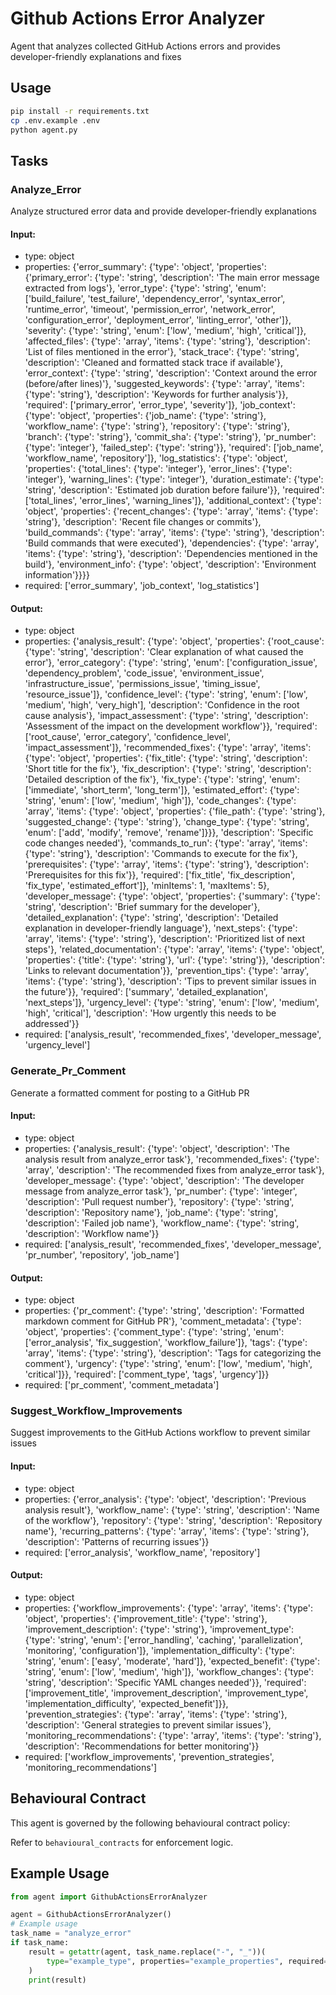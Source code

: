 # Github Actions Error Analyzer

Agent that analyzes collected GitHub Actions errors and provides developer-friendly explanations and fixes

## Usage

```bash
pip install -r requirements.txt
cp .env.example .env
python agent.py
```

## Tasks

### Analyze_Error

Analyze structured error data and provide developer-friendly explanations

#### Input:
- type: object
- properties: {'error_summary': {'type': 'object', 'properties': {'primary_error': {'type': 'string', 'description': 'The main error message extracted from logs'}, 'error_type': {'type': 'string', 'enum': ['build_failure', 'test_failure', 'dependency_error', 'syntax_error', 'runtime_error', 'timeout', 'permission_error', 'network_error', 'configuration_error', 'deployment_error', 'linting_error', 'other']}, 'severity': {'type': 'string', 'enum': ['low', 'medium', 'high', 'critical']}, 'affected_files': {'type': 'array', 'items': {'type': 'string'}, 'description': 'List of files mentioned in the error'}, 'stack_trace': {'type': 'string', 'description': 'Cleaned and formatted stack trace if available'}, 'error_context': {'type': 'string', 'description': 'Context around the error (before/after lines)'}, 'suggested_keywords': {'type': 'array', 'items': {'type': 'string'}, 'description': 'Keywords for further analysis'}}, 'required': ['primary_error', 'error_type', 'severity']}, 'job_context': {'type': 'object', 'properties': {'job_name': {'type': 'string'}, 'workflow_name': {'type': 'string'}, 'repository': {'type': 'string'}, 'branch': {'type': 'string'}, 'commit_sha': {'type': 'string'}, 'pr_number': {'type': 'integer'}, 'failed_step': {'type': 'string'}}, 'required': ['job_name', 'workflow_name', 'repository']}, 'log_statistics': {'type': 'object', 'properties': {'total_lines': {'type': 'integer'}, 'error_lines': {'type': 'integer'}, 'warning_lines': {'type': 'integer'}, 'duration_estimate': {'type': 'string', 'description': 'Estimated job duration before failure'}}, 'required': ['total_lines', 'error_lines', 'warning_lines']}, 'additional_context': {'type': 'object', 'properties': {'recent_changes': {'type': 'array', 'items': {'type': 'string'}, 'description': 'Recent file changes or commits'}, 'build_commands': {'type': 'array', 'items': {'type': 'string'}, 'description': 'Build commands that were executed'}, 'dependencies': {'type': 'array', 'items': {'type': 'string'}, 'description': 'Dependencies mentioned in the build'}, 'environment_info': {'type': 'object', 'description': 'Environment information'}}}}
- required: ['error_summary', 'job_context', 'log_statistics']

#### Output:
- type: object
- properties: {'analysis_result': {'type': 'object', 'properties': {'root_cause': {'type': 'string', 'description': 'Clear explanation of what caused the error'}, 'error_category': {'type': 'string', 'enum': ['configuration_issue', 'dependency_problem', 'code_issue', 'environment_issue', 'infrastructure_issue', 'permissions_issue', 'timing_issue', 'resource_issue']}, 'confidence_level': {'type': 'string', 'enum': ['low', 'medium', 'high', 'very_high'], 'description': 'Confidence in the root cause analysis'}, 'impact_assessment': {'type': 'string', 'description': 'Assessment of the impact on the development workflow'}}, 'required': ['root_cause', 'error_category', 'confidence_level', 'impact_assessment']}, 'recommended_fixes': {'type': 'array', 'items': {'type': 'object', 'properties': {'fix_title': {'type': 'string', 'description': 'Short title for the fix'}, 'fix_description': {'type': 'string', 'description': 'Detailed description of the fix'}, 'fix_type': {'type': 'string', 'enum': ['immediate', 'short_term', 'long_term']}, 'estimated_effort': {'type': 'string', 'enum': ['low', 'medium', 'high']}, 'code_changes': {'type': 'array', 'items': {'type': 'object', 'properties': {'file_path': {'type': 'string'}, 'suggested_change': {'type': 'string'}, 'change_type': {'type': 'string', 'enum': ['add', 'modify', 'remove', 'rename']}}}, 'description': 'Specific code changes needed'}, 'commands_to_run': {'type': 'array', 'items': {'type': 'string'}, 'description': 'Commands to execute for the fix'}, 'prerequisites': {'type': 'array', 'items': {'type': 'string'}, 'description': 'Prerequisites for this fix'}}, 'required': ['fix_title', 'fix_description', 'fix_type', 'estimated_effort']}, 'minItems': 1, 'maxItems': 5}, 'developer_message': {'type': 'object', 'properties': {'summary': {'type': 'string', 'description': 'Brief summary for the developer'}, 'detailed_explanation': {'type': 'string', 'description': 'Detailed explanation in developer-friendly language'}, 'next_steps': {'type': 'array', 'items': {'type': 'string'}, 'description': 'Prioritized list of next steps'}, 'related_documentation': {'type': 'array', 'items': {'type': 'object', 'properties': {'title': {'type': 'string'}, 'url': {'type': 'string'}}, 'description': 'Links to relevant documentation'}}, 'prevention_tips': {'type': 'array', 'items': {'type': 'string'}, 'description': 'Tips to prevent similar issues in the future'}}, 'required': ['summary', 'detailed_explanation', 'next_steps']}, 'urgency_level': {'type': 'string', 'enum': ['low', 'medium', 'high', 'critical'], 'description': 'How urgently this needs to be addressed'}}
- required: ['analysis_result', 'recommended_fixes', 'developer_message', 'urgency_level']

### Generate_Pr_Comment

Generate a formatted comment for posting to a GitHub PR

#### Input:
- type: object
- properties: {'analysis_result': {'type': 'object', 'description': 'The analysis result from analyze_error task'}, 'recommended_fixes': {'type': 'array', 'description': 'The recommended fixes from analyze_error task'}, 'developer_message': {'type': 'object', 'description': 'The developer message from analyze_error task'}, 'pr_number': {'type': 'integer', 'description': 'Pull request number'}, 'repository': {'type': 'string', 'description': 'Repository name'}, 'job_name': {'type': 'string', 'description': 'Failed job name'}, 'workflow_name': {'type': 'string', 'description': 'Workflow name'}}
- required: ['analysis_result', 'recommended_fixes', 'developer_message', 'pr_number', 'repository', 'job_name']

#### Output:
- type: object
- properties: {'pr_comment': {'type': 'string', 'description': 'Formatted markdown comment for GitHub PR'}, 'comment_metadata': {'type': 'object', 'properties': {'comment_type': {'type': 'string', 'enum': ['error_analysis', 'fix_suggestion', 'workflow_failure']}, 'tags': {'type': 'array', 'items': {'type': 'string'}, 'description': 'Tags for categorizing the comment'}, 'urgency': {'type': 'string', 'enum': ['low', 'medium', 'high', 'critical']}}, 'required': ['comment_type', 'tags', 'urgency']}}
- required: ['pr_comment', 'comment_metadata']

### Suggest_Workflow_Improvements

Suggest improvements to the GitHub Actions workflow to prevent similar issues

#### Input:
- type: object
- properties: {'error_analysis': {'type': 'object', 'description': 'Previous analysis result'}, 'workflow_name': {'type': 'string', 'description': 'Name of the workflow'}, 'repository': {'type': 'string', 'description': 'Repository name'}, 'recurring_patterns': {'type': 'array', 'items': {'type': 'string'}, 'description': 'Patterns of recurring issues'}}
- required: ['error_analysis', 'workflow_name', 'repository']

#### Output:
- type: object
- properties: {'workflow_improvements': {'type': 'array', 'items': {'type': 'object', 'properties': {'improvement_title': {'type': 'string'}, 'improvement_description': {'type': 'string'}, 'improvement_type': {'type': 'string', 'enum': ['error_handling', 'caching', 'parallelization', 'monitoring', 'configuration']}, 'implementation_difficulty': {'type': 'string', 'enum': ['easy', 'moderate', 'hard']}, 'expected_benefit': {'type': 'string', 'enum': ['low', 'medium', 'high']}, 'workflow_changes': {'type': 'string', 'description': 'Specific YAML changes needed'}}, 'required': ['improvement_title', 'improvement_description', 'improvement_type', 'implementation_difficulty', 'expected_benefit']}}, 'prevention_strategies': {'type': 'array', 'items': {'type': 'string'}, 'description': 'General strategies to prevent similar issues'}, 'monitoring_recommendations': {'type': 'array', 'items': {'type': 'string'}, 'description': 'Recommendations for better monitoring'}}
- required: ['workflow_improvements', 'prevention_strategies', 'monitoring_recommendations']


## Behavioural Contract


This agent is governed by the following behavioural contract policy:



Refer to `behavioural_contracts` for enforcement logic.


## Example Usage

```python
from agent import GithubActionsErrorAnalyzer

agent = GithubActionsErrorAnalyzer()
# Example usage
task_name = "analyze_error"
if task_name:
    result = getattr(agent, task_name.replace("-", "_"))(
        type="example_type", properties="example_properties", required="example_required"
    )
    print(result)
```
